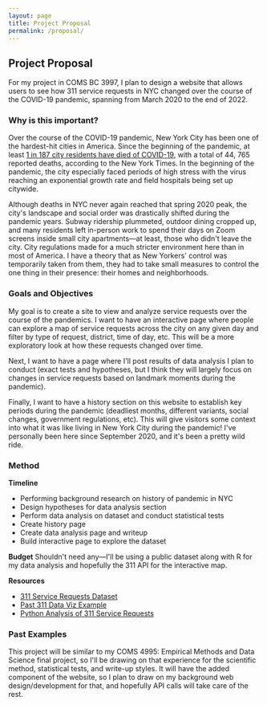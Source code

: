 ```yaml
---
layout: page
title: Project Proposal
permalink: /proposal/
---
```


## Project Proposal

For my project in COMS BC 3997, I plan to design a website that allows users to see how 311 service requests in NYC changed over the course of the COVID-19 pandemic, spanning from March 2020 to the end of 2022.

### Why is this important?
Over the course of the COVID-19 pandemic, New York City has been one of the hardest-hit cities in America. Since the beginning of the pandemic, at least [1 in 187 city residents have died of COVID-19](https://www.nytimes.com/interactive/2021/us/new-york-city-new-york-covid-cases.html), with a total of 44, 765 reported deaths, according to the New York Times. In the beginning of the pandemic, the city especially faced periods of high stress with the virus reaching an exponential growth rate and field hospitals being set up citywide. 

Although deaths in NYC never again reached that spring 2020 peak, the city's landscape and social order was drastically shifted during the pandemic years. Subway ridership plummeted, outdoor dining cropped up, and many residents left in-person work to spend their days on Zoom screens inside small city apartments—at least, those who didn't leave the city. City regulations made for a much stricter environment here than in most of America. I have a theory that as New Yorkers' control was temporarily taken from them, they had to take small measures to control the one thing in their presence: their homes and neighborhoods.

### Goals and Objectives

My goal is to create a site to view and analyze service requests over the course of the pandemics. I want to have an interactive page where people can explore a map of service requests across the city on any given day and filter by type of request, district, time of day, etc. This will be a more exploratory look at how these requests changed over time. 

Next, I want to have a page where I'll post results of data analysis I plan to conduct (exact tests and hypotheses, but I think they will largely focus on changes in service requests based on landmark moments during the pandemic). 

Finally, I want to have a history section on this website to establish key periods during the pandemic (deadliest months, different variants, social changes, government regulations, etc). This will give visitors some context into what it was like living in New York City during the pandemic! I've personally been here since September 2020, and it's been a pretty wild ride.

### Method
**Timeline**
* Performing background research on history of pandemic in NYC
* Design hypotheses for data analysis section
* Perform data analysis on dataset and conduct statistical tests
* Create history page
* Create data analysis page and writeup
* Build interactive page to explore the dataset

**Budget** 
Shouldn't need any—I'll be using a public dataset along with R for my data analysis and hopefully the 311 API for the interactive map. 

**Resources**
* [311 Service Requests Dataset](https://data.cityofnewyork.us/Social-Services/311-Service-Requests-from-2010-to-Present/7ahn-ypff)
* [Past 311 Data Viz Example](https://oikonang.github.io/social_data_visualization/prj/)
* [Python Analysis of 311 Service Requests](https://towardsdatascience.com/analyzing-and-modelling-nyc-311-service-requests-eb6a9c9adc7c)

### Past Examples
This project will be similar to my COMS 4995: Empirical Methods and Data Science final project, so I'll be drawing on that experience for the scientific method, statistical tests, and write-up styles. It will have the added component of the website, so I plan to draw on my background web design/development for that, and hopefully API calls will take care of the rest. 
